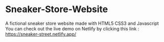 # Sneaker-Store-Website
A fictional sneaker store website made with HTML5 CSS3 and Javascript
You can check out the live demo on Netlify by clicking this link : https://sneaker-street.netlify.app/
